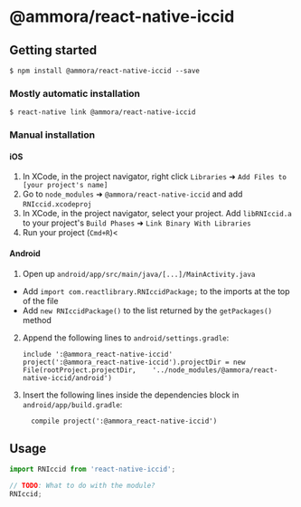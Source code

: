 
# @ammora/react-native-iccid

## Getting started

`$ npm install @ammora/react-native-iccid --save`

### Mostly automatic installation

`$ react-native link @ammora/react-native-iccid`

### Manual installation


#### iOS

1. In XCode, in the project navigator, right click `Libraries` ➜ `Add Files to [your project's name]`
2. Go to `node_modules` ➜ `@ammora/react-native-iccid` and add `RNIccid.xcodeproj`
3. In XCode, in the project navigator, select your project. Add `libRNIccid.a` to your project's `Build Phases` ➜ `Link Binary With Libraries`
4. Run your project (`Cmd+R`)<

#### Android

1. Open up `android/app/src/main/java/[...]/MainActivity.java`
  - Add `import com.reactlibrary.RNIccidPackage;` to the imports at the top of the file
  - Add `new RNIccidPackage()` to the list returned by the `getPackages()` method
2. Append the following lines to `android/settings.gradle`:
  	```
  	include ':@ammora_react-native-iccid'
  	project(':@ammora_react-native-iccid').projectDir = new File(rootProject.projectDir, 	'../node_modules/@ammora/react-native-iccid/android')
  	```
3. Insert the following lines inside the dependencies block in `android/app/build.gradle`:
  	```
      compile project(':@ammora_react-native-iccid')
  	```

## Usage
```javascript
import RNIccid from 'react-native-iccid';

// TODO: What to do with the module?
RNIccid;
```
  